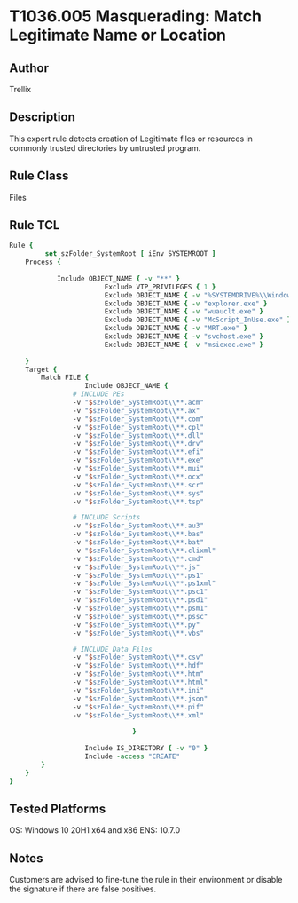 # T1036.005 Masquerading: Match Legitimate Name or Location

## Author
Trellix

## Description
This expert rule detects creation of Legitimate files or resources in commonly trusted directories by untrusted program.

## Rule Class 
Files

## Rule TCL
```tcl
Rule {
         set szFolder_SystemRoot [ iEnv SYSTEMROOT ]
	Process {
		
			Include OBJECT_NAME { -v "**" }
                        Exclude VTP_PRIVILEGES { 1 }
                        Exclude OBJECT_NAME { -v "%SYSTEMDRIVE%\\Windows\\WinSxS\\**\\TiWorker.exe" }
                        Exclude OBJECT_NAME { -v "explorer.exe" }
                        Exclude OBJECT_NAME { -v "wuauclt.exe" }
                        Exclude OBJECT_NAME { -v "McScript_InUse.exe" }
                        Exclude OBJECT_NAME { -v "MRT.exe" }
                        Exclude OBJECT_NAME { -v "svchost.exe" }
                        Exclude OBJECT_NAME { -v "msiexec.exe" }            
		
	}
	Target {
		Match FILE {
                   Include OBJECT_NAME { 
				# INCLUDE PEs
				-v "$szFolder_SystemRoot\\**.acm"
				-v "$szFolder_SystemRoot\\**.ax"
				-v "$szFolder_SystemRoot\\**.com"
				-v "$szFolder_SystemRoot\\**.cpl"
				-v "$szFolder_SystemRoot\\**.dll"
				-v "$szFolder_SystemRoot\\**.drv"
				-v "$szFolder_SystemRoot\\**.efi"
				-v "$szFolder_SystemRoot\\**.exe"
				-v "$szFolder_SystemRoot\\**.mui"
				-v "$szFolder_SystemRoot\\**.ocx"
				-v "$szFolder_SystemRoot\\**.scr"
				-v "$szFolder_SystemRoot\\**.sys"
				-v "$szFolder_SystemRoot\\**.tsp"

				# INCLUDE Scripts
				-v "$szFolder_SystemRoot\\**.au3"		
				-v "$szFolder_SystemRoot\\**.bas"		
				-v "$szFolder_SystemRoot\\**.bat"
				-v "$szFolder_SystemRoot\\**.clixml"	
				-v "$szFolder_SystemRoot\\**.cmd"
				-v "$szFolder_SystemRoot\\**.js"		
				-v "$szFolder_SystemRoot\\**.ps1"		
				-v "$szFolder_SystemRoot\\**.ps1xml"	
				-v "$szFolder_SystemRoot\\**.psc1"		
				-v "$szFolder_SystemRoot\\**.psd1"		
				-v "$szFolder_SystemRoot\\**.psm1"		
				-v "$szFolder_SystemRoot\\**.pssc"		
				-v "$szFolder_SystemRoot\\**.py"		
				-v "$szFolder_SystemRoot\\**.vbs"		

				# INCLUDE Data Files
				-v "$szFolder_SystemRoot\\**.csv"
				-v "$szFolder_SystemRoot\\**.hdf"
				-v "$szFolder_SystemRoot\\**.htm"
				-v "$szFolder_SystemRoot\\**.html"
				-v "$szFolder_SystemRoot\\**.ini"
				-v "$szFolder_SystemRoot\\**.json"
				-v "$szFolder_SystemRoot\\**.pif"
				-v "$szFolder_SystemRoot\\**.xml" 
                                      
                               } 
                   
                   Include IS_DIRECTORY { -v "0" }	
                   Include -access "CREATE"
		}
	}
}
```

## Tested Platforms
OS: Windows 10 20H1 x64 and x86
ENS: 10.7.0

## Notes
Customers are advised to fine-tune the rule in their environment or disable the signature if there are false positives.
